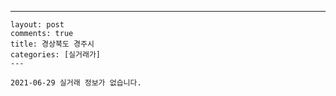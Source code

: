 ---
    layout: post
    comments: true
    title: 경상북도 경주시
    categories: [실거래가]
    ---

    2021-06-29 실거래 정보가 없습니다.

    